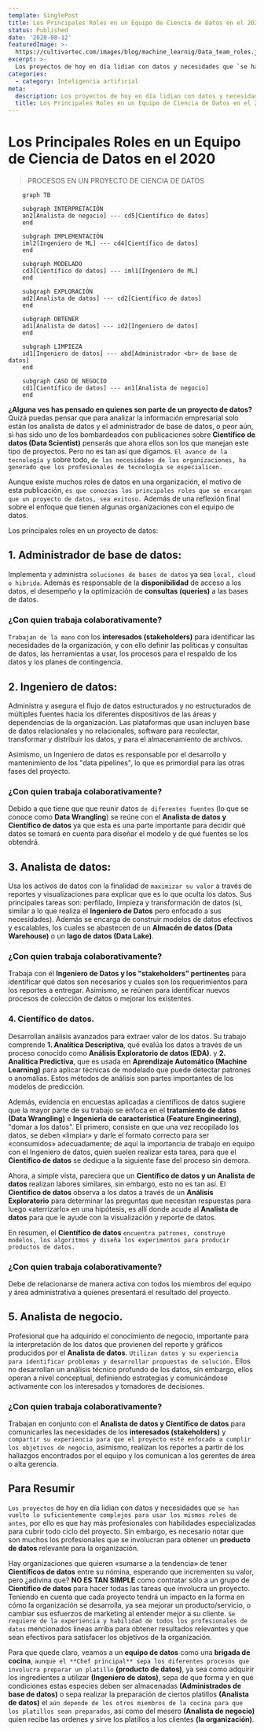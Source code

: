 ```yaml
---
template: SinglePost
title: Los Principales Roles en un Equipo de Ciencia de Datos en el 2020
status: Published
date: '2020-08-12'
featuredImage: >-
  https://cultivartec.com/images/blog/machine_learnig/Data_team_roles.jpeg
excerpt: >-
  Los proyectos de hoy en día lidian con datos y necesidades que `se han vuelto lo suficientemente complejos para usar los mismos roles de antes`, por ello es que hay más profesionales con habilidades especializadas para cubrir todo ciclo del proyecto. Sin embargo, es necesario notar que son muchos los profesionales que se involucran para obtener un producto de datos relevante para la organización.
categories:
  - category: Inteligencia artificial
meta:
  description: Los proyectos de hoy en día lidian con datos y necesidades que `se han vuelto lo suficientemente complejos para usar los mismos roles de antes`, por ello es que hay más profesionales con habilidades especializadas para cubrir todo ciclo del proyecto. Sin embargo, es necesario notar que son muchos los profesionales que se involucran para obtener un producto de datos relevante para la organización.
  title: Los Principales Roles en un Equipo de Ciencia de Datos en el 2020
---
```


# Los Principales Roles en un Equipo de Ciencia de Datos en el 2020

> PROCESOS EN UN PROYECTO DE CIENCIA DE DATOS

```mermaid
	graph TB

	subgraph INTERPRETACIÓN
	an2[Analista de negocio] --- cd5[Científico de datos]
	end

	subgraph IMPLEMENTACIÓN
	iml2[Ingeniero de ML] --- cd4[Científico de datos]
	end

	subgraph MODELADO
	cd3[Científico de datos] --- iml1[Ingeniero de ML]
	end

	subgraph EXPLORACIÓN
	ad2[Analista de datos] --- cd2[Científico de datos]
	end

	subgraph OBTENER
	ad1[Analista de datos] --- id2[Ingeniero de datos]
	end

	subgraph LIMPIEZA
	id1[Ingeniero de datos] --- abd[Administrador <br> de base de datos]
	end

	subgraph CASO DE NEGOCIO
	cd1[Científico de datos] --- an1[Analista de negocio]
	end

```

**¿Alguna ves has pensado en quienes son parte de un proyecto de datos?**
Quizá puedas pensar que para analizar la información empresarial solo están los analista de datos y el administrador de base de datos, o peor aún, si has sido uno de los bombardeados con publicaciones sobre **Científico de datos (Data Scientist)** pensarás que ahora ellos son los que manejan este tipo de proyectos. Pero no es tan así que digamos. `El avance de la tecnología y` sobre todo, `de las necesidades de las organizaciones, ha generado que los profesionales de tecnología se especialicen.`

Aunque existe muchos roles de datos en una organización, el motivo de esta publicación, `es que conozcas los principales roles que se encargan que un proyecto de datos, sea exitoso.` Además de una reflexión final sobre el enfoque que tienen algunas organizaciones con el equipo de datos.

Los principales roles en un proyecto de datos:

## 1. Administrador de base de datos:

Implementa y administra `soluciones de bases de datos` ya sea `local, cloud o hibrida`. Además es responsable de la **disponibilidad** de acceso a los datos, el desempeño y la optimización de **consultas (queries)** a las bases de datos.

### ¿Con quien trabaja colaborativamente?

`Trabajan de la mano` con los **interesados (stakeholders)** para identificar las necesidades de la organización, y con ello definir las políticas y consultas de datos, las herramientas a usar, los procesos para el respaldo de los datos y los planes de contingencia.

## 2. Ingeniero de datos:

Administra y asegura el flujo de datos estructurados y no estructurados de múltiples fuentes hacia los diferentes dispositivos de las áreas y dependencias de la organización. Las plataformas que usan incluyen base de datos relacionales y no relacionales, software para recolectar, transformar y distribuir los datos, y para el almacenamiento de archivos.

Asimismo, un Ingeniero de datos es responsable por el desarrollo y mantenimiento de los "data pipelines", lo que es primordial para las otras fases del proyecto.

### ¿Con quien trabaja colaborativamente?

Debido a que tiene que que reunir datos `de diferentes fuentes` (lo que se conoce como **Data Wrangling**) se reúne con el **Analista de datos y Científico de datos** ya que esta es una parte importante para decidir qué datos se tomará en cuenta para diseñar el modelo y de qué fuentes se los obtendrá.

## 3. Analista de datos:

Usa los activos de datos con la finalidad de `maximizar su valor` a través de reportes y visualizaciones para explicar que es lo que oculta los datos. Sus principales tareas son: perfilado, limpieza y transformación de datos (si, similar a lo que realiza el **Ingeniero de Datos** pero enfocado a sus necesidades). Además se encarga de construir modelos de datos efectivos y escalables, los cuales se abastecen de un **Almacén de datos (Data Warehouse)** o un **lago de datos (Data Lake)**.

### ¿Con quien trabaja colaborativamente?

Trabaja con el **Ingeniero de Datos y los "stakeholders" pertinentes** para identificar qué datos son necesarios y cuales son los requerimientos para los reportes a entregar. Asimismo, se reúnen para identificar nuevos procesos de colección de datos o mejorar los existentes.

### 4. Científico de datos.

Desarrollan análisis avanzados para extraer valor de los datos. Su trabajo comprende **1. Analítica Descriptiva**, qué evalúa los datos a través de un proceso conocido como **Análisis Exploratorio de datos (EDA)**. y **2. Analítica Predictiva**, que es usada en **Aprendizaje Automático (Machine Learning)** para aplicar técnicas de modelado que puede detectar patrones o anomalías. Estos métodos de análisis son partes importantes de los modelos de predicción.

Además, evidencia en encuestas aplicadas a científicos de datos sugiere que la mayor parte de su trabajo se enfoca en el **tratamiento de datos (Data Wrangling)** e **Ingeniería de característica (Feature Engineering)**, "domar a los datos". El primero, consiste en que una vez recopilado los datos, se deben «limpiar» y darle el formato correcto para ser «consumidos» adecuadamente; de aquí la importancia de trabajo en equipo con el Ingeniero de datos, quien suelen realizar esta tarea, para que el **Científico de datos** se dedique a la siguiente fase del proceso sin demora.

Ahora, a simple vista, pareciera que un **Científico de datos y un Analista de datos** realizan labores similares, sin embargo, esto no es tan así. El **Científico de datos** observa a los datos a través de un **Análisis Exploratorio** para determinar las preguntas que necesitan respuestas para luego «aterrizarlo» en una hipótesis, es allí donde acude al **Analista de datos** para que le ayude con la visualización y reporte de datos.

En resumen, el **Científico de datos** `encuentra patrones, construye modelos, los algoritmos y diseña los experimentos para producir productos de datos.`

### ¿Con quien trabaja colaborativamente?

Debe de relacionarse de manera activa con todos los miembros del equipo y área administrativa a quienes presentará el resultado del proyecto.

## 5. Analista de negocio.

Profesional que ha adquirido el conocimiento de negocio, importante para la interpretación de los datos que provienen del reporte y gráficos producidos por el **Analista de datos**. `Utilizan datos y su experiencia para identificar problemas y desarrollar propuestas de solución.` Ellos no desarrollan un análisis técnico profundo de los datos, sin embargo, ellos operan a nivel conceptual, definiendo estrategias y comunicándose activamente con los interesados y tomadores de decisiones.

### ¿Con quien trabaja colaborativamente?

Trabajan en conjunto con el **Analista de datos y Científico de datos** para comunicarles las necesidades de los **interesados (stakeholders)** y `compartir su experiencia para que el proyecto esté enfocado a cumplir los objetivos de negocio`, asimismo, realizan los reportes a partir de los hallazgos encontrados por el equipo y los comunican a los gerentes de área o alta gerencia.

## Para Resumir

`Los proyectos` de hoy en día lidian con datos y necesidades que `se han vuelto lo suficientemente complejos para usar los mismos roles de antes`, por ello es que hay más profesionales con habilidades especializadas para cubrir todo ciclo del proyecto. Sin embargo, es necesario notar que son muchos los profesionales que se involucran para obtener un **producto de datos** relevante para la organización.

Hay organizaciones que quieren «sumarse a la tendencia» de tener **Científicos de datos** entre su nómina, esperando que incrementen su valor, pero ¿adivina que? **NO ES TAN SIMPLE** como contratar sólo a un grupo de **Científico de datos** para hacer todas las tareas que involucra un proyecto. Teniendo en cuenta que cada proyecto tendrá un impacto en la forma en cómo la organización se desarrolla, ya sea mejorar un producto/servicio, o cambiar sus esfuerzos de marketing al entender mejor a su cliente. `Se requiere de la experiencia y habilidad de todos los profesionales de datos` mencionados lineas arriba para obtener resultados relevantes y que sean efectivos para satisfacer los objetivos de la organización.

Para que quede claro, veamos a un **equipo de datos** como una **brigada de cocina**, `aunque el **Chef principal** sepa los diferentes procesos que involucra preparar un platillo` **(producto de datos)**, ya sea como adquirir los ingredientes a utilizar **(Ingeniero de datos)**, sepa de que forma y en qué condiciones estas especies deben ser almacenadas **(Administrados de base de datos)** o sepa realizar la preparación de ciertos platillos **(Analista de datos)** el `aún depende de los otros miembros de la cocina para que los platillos sean preparados`, así como del mesero **(Analista de negocio)** quien recibe las ordenes y sirve los platillos a los clientes **(la organización)**.
